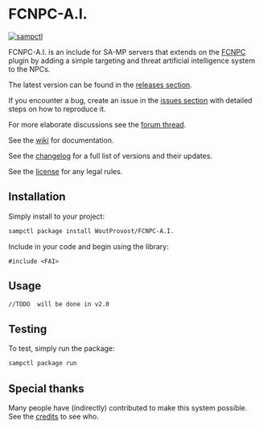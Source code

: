 # FCNPC-A.I.
[![sampctl](https://shields.southcla.ws/badge/sampctl-FCNPC--A.I.-2f2f2f.svg?style=for-the-badge)](https://github.com/WoutProvost/FCNPC-A.I.)

FCNPC-A.I. is an include for SA-MP servers that extends on the [FCNPC](http://forum.sa-mp.com/showthread.php?t=428066) plugin by adding a simple targeting and threat artificial intelligence system to the NPCs.

The latest version can be found in the [releases section](../../releases).

If you encounter a bug, create an issue in the [issues section](../../issues) with detailed steps on how to reproduce it.

For more elaborate discussions see the [forum thread](http://forum.sa-mp.com/showthread.php?p=3733074).

See the [wiki](../../wiki) for documentation.

See the [changelog](./CHANGELOG.md) for a full list of versions and their updates.

See the [license](./LICENSE.md) for any legal rules.

## Installation
Simply install to your project:
```bash
sampctl package install WoutProvost/FCNPC-A.I.
```

Include in your code and begin using the library:
```pawn
#include <FAI>
```

## Usage
```pawn
//TODO  will be done in v2.0
```

## Testing
To test, simply run the package:
```bash
sampctl package run
```

## Special thanks
Many people have (indirectly) contributed to make this system possible. See the [credits](./CREDITS.md) to see who.
